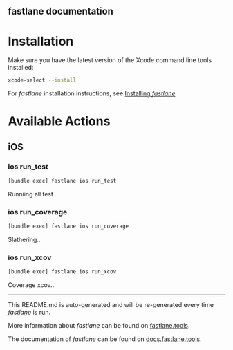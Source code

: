 fastlane documentation
----

# Installation

Make sure you have the latest version of the Xcode command line tools installed:

```sh
xcode-select --install
```

For _fastlane_ installation instructions, see [Installing _fastlane_](https://docs.fastlane.tools/#installing-fastlane)

# Available Actions

## iOS

### ios run_test

```sh
[bundle exec] fastlane ios run_test
```

Runniing all test

### ios run_coverage

```sh
[bundle exec] fastlane ios run_coverage
```

Slathering..

### ios run_xcov

```sh
[bundle exec] fastlane ios run_xcov
```

Coverage xcov..

----

This README.md is auto-generated and will be re-generated every time [_fastlane_](https://fastlane.tools) is run.

More information about _fastlane_ can be found on [fastlane.tools](https://fastlane.tools).

The documentation of _fastlane_ can be found on [docs.fastlane.tools](https://docs.fastlane.tools).
